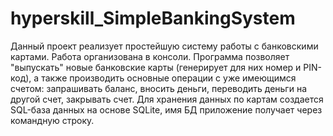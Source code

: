 # hyperskill_SimpleBankingSystem

Данный проект реализует простейшую систему работы с банковскими картами. Работа организована в консоли. Программа позволяет "выпускать" новые банковские карты (генерирует для них 
номер и PIN-код), а также производить основные операции с уже имеющимся счетом: запрашивать баланс, вносить деньги, переводить деньги на другой счет, закрывать счет. Для хранения
данных по картам создается SQL-база данных на основе SQLite, имя БД приложение получает через командную строку.
